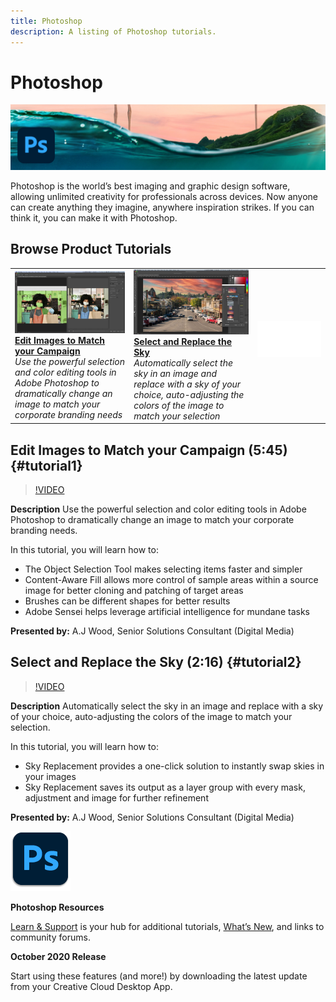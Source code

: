 ```yaml
---
title: Photoshop
description: A listing of Photoshop tutorials.
---
```


# Photoshop

![Tutorial Hero Image](../assets/Photoshop.jpg)

Photoshop is the world’s best imaging and graphic design software, allowing unlimited creativity for professionals across devices. Now anyone can create anything they imagine, anywhere inspiration strikes. If you can think it, you can make it with Photoshop.

## Browse Product Tutorials

<table style="table-layout:fixed">
<tr>
 <td>
   <a href="photoshop.md#tutorial1">
      <img alt="Edit Images to Match your Campaign" src="../assets/PS_ObjectSelect_ContentAware_wood.jpg" />
   </a>
    <div>
   <a href="photoshop.md#tutorial1"><strong>Edit Images to Match your Campaign</strong></a>
    </div>
    <em>Use the powerful selection and color editing tools in Adobe Photoshop to dramatically change an image to match your corporate branding needs</em>
    <br>
  </td>
  <td>
    <a href="photoshop.md#tutorial2">
        <img alt="Select and Replace the Sky" src="../assets/PS_Sky_Replace_wood.jpg" />
    </a>
    <div>
    <a href="photoshop.md#tutorial2"><strong>Select and Replace the Sky</strong></a>
    </div>
    <em>Automatically select the sky in an image and replace with a sky of your choice, auto-adjusting the colors of the image to match your selection</em>
    <br>
  </td>
  <td>
    <img alt="Spacer" src="../assets/Whitespacer.png" />
    <div>
    <br>
  </td>
</tr>
</table>

## Edit Images to Match your Campaign (5:45) {#tutorial1}

>[!VIDEO](https://video.tv.adobe.com/v/326950?hidetitle=true)

**Description**
Use the powerful selection and color editing tools in Adobe Photoshop to dramatically change an image to match your corporate branding needs.

In this tutorial, you will learn how to:
* The Object Selection Tool makes selecting items faster and simpler
* Content-Aware Fill allows more control of sample areas within a source image for better cloning and patching of target areas
* Brushes can be different shapes for better results
* Adobe Sensei helps leverage artificial intelligence for mundane tasks

**Presented by:**
A.J Wood, Senior Solutions Consultant (Digital Media)

## Select and Replace the Sky (2:16) {#tutorial2}

>[!VIDEO](https://video.tv.adobe.com/v/326953?hidetitle=true)

**Description**
Automatically select the sky in an image and replace with a sky of your choice, auto-adjusting the colors of the image to match your selection.

In this tutorial, you will learn how to:
* Sky Replacement provides a one-click solution to instantly swap skies in your images
* Sky Replacement saves its output as a layer group with every mask, adjustment and image for further refinement


**Presented by:**
A.J Wood, Senior Solutions Consultant (Digital Media)

![Photoshop Logo](../assets/ps_appicon_96.png)

**Photoshop Resources**

[Learn & Support](https://helpx.adobe.com/support/photoshop.html) is your hub for additional tutorials, [What’s New](https://helpx.adobe.com/photoshop/using/whats-new.html), and links to community forums.

**October 2020 Release**

Start using these features (and more!) by downloading the latest update from your Creative Cloud Desktop App.